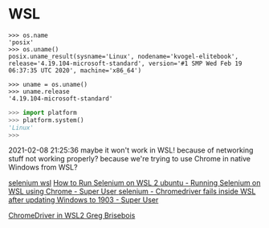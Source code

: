 
# WSL

```PY
>>> os.name
'posix'
>>> os.uname()
posix.uname_result(sysname='Linux', nodename='kvogel-elitebook', release='4.19.104-microsoft-standard', version='#1 SMP Wed Feb 19 
06:37:35 UTC 2020', machine='x86_64')

>>> uname = os.uname()
>>> uname.release
'4.19.104-microsoft-standard'
```

```py
>>> import platform
>>> platform.system()
'Linux'
>>> 
```
2021-02-08 21:25:36
maybe it won't work in WSL!
  because of networking stuff not working properly?
  because we're trying to use Chrome in native Windows from WSL?

[selenium wsl](https://www.google.com/search?q=selenium+wsl&ie=UTF-8)
[How to Run Selenium on WSL 2 ](https://magenic.com/thinking/how-to-run-selenium-on-wsl-2)
[ubuntu - Running Selenium on WSL using Chrome - Super User ](https://superuser.com/questions/1475553/running-selenium-on-wsl-using-chrome)
[selenium - Chromedriver fails inside WSL after updating Windows to 1903 - Super User ](https://superuser.com/questions/1446085/chromedriver-fails-inside-wsl-after-updating-windows-to-1903)

[ChromeDriver in WSL2  Greg Brisebois ](https://www.gregbrisebois.com/posts/chromedriver-in-wsl2/)
